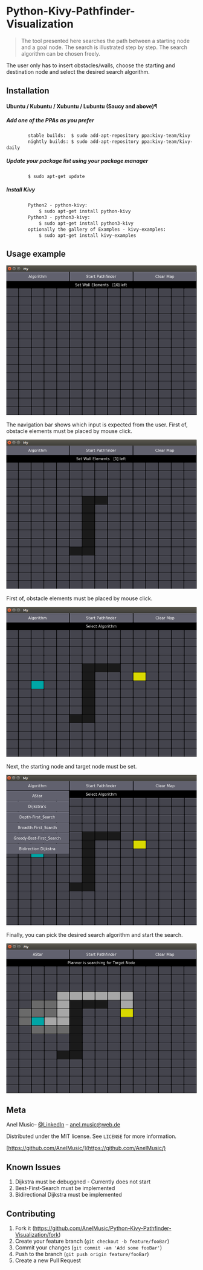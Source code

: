 # Python-Kivy-Pathfinder-Visualization
> The tool presented here searches the path between a starting node and a goal node. The search is illustrated step by step. The search algorithm can be chosen freely.

The user only has to insert obstacles/walls, choose the starting and destination node and select the desired search algorithm.


## Installation

#### Ubuntu / Kubuntu / Xubuntu / Lubuntu (Saucy and above)¶

##### Add one of the PPAs as you prefer

```
        stable builds:	$ sudo add-apt-repository ppa:kivy-team/kivy
        nightly builds:	$ sudo add-apt-repository ppa:kivy-team/kivy-daily
```
##### Update your package list using your package manager
```
        $ sudo apt-get update
```
##### Install Kivy
```
        Python2 - python-kivy:
         	$ sudo apt-get install python-kivy
        Python3 - python3-kivy:
         	$ sudo apt-get install python3-kivy
        optionally the gallery of Examples - kivy-examples:
         	$ sudo apt-get install kivy-examples
```
  
## Usage example

![alt text](https://raw.githubusercontent.com/AnelMusic/Python-Kivy-Pathfinder-Visualization/master/Pathfinder_EX1.png)

The navigation bar shows which input is expected from the user. First of, obstacle elements must be placed by mouse click.

![alt text](https://raw.githubusercontent.com/AnelMusic/Python-Kivy-Pathfinder-Visualization/master/Pathfinder_EX2.png)

First of, obstacle elements must be placed by mouse click.

![alt text](https://raw.githubusercontent.com/AnelMusic/Python-Kivy-Pathfinder-Visualization/master/Pathfinder_EX3.png)

Next, the starting node and target node must be set.

![alt text](https://raw.githubusercontent.com/AnelMusic/Python-Kivy-Pathfinder-Visualization/master/Pathfinder_EX4.png)

Finally, you can pick the desired search algorithm and start the search.

![alt text](https://raw.githubusercontent.com/AnelMusic/Python-Kivy-Pathfinder-Visualization/master/Pathfinder_EX5.png) 


## Meta

Anel Music– [@LinkedIn](https://www.linkedin.com/in/anelmusic/) – anel.music@web.de

Distributed under the MIT license. See ``LICENSE`` for more information.

[https://github.com/AnelMusic/](https://github.com/AnelMusic/)

## Known Issues
1. Dijkstra must be debuggned - Currently does not start
2. Best-First-Search must be implemented
3. Bidirectional Dijkstra must be implemented


## Contributing

1. Fork it (<https://github.com/AnelMusic/Python-Kivy-Pathfinder-Visualization/fork>)
2. Create your feature branch (`git checkout -b feature/fooBar`)
3. Commit your changes (`git commit -am 'Add some fooBar'`)
4. Push to the branch (`git push origin feature/fooBar`)
5. Create a new Pull Request



